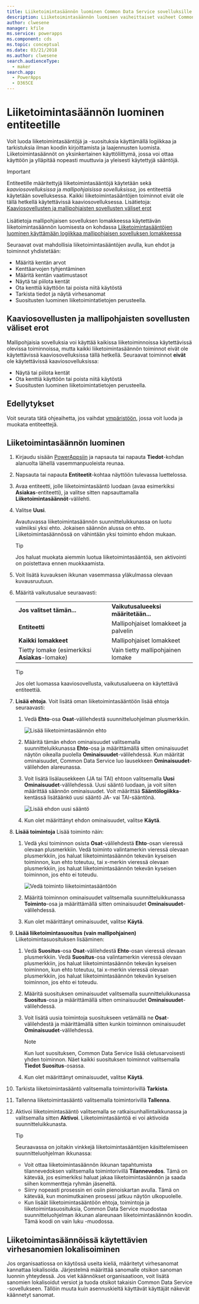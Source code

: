 ```yaml
---
title: Liiketoimintasäännön luominen Common Data Service sovelluksille -ratkaisussa | MicrosoftDocs
description: Liiketoimintasäännön luomisen vaiheittaiset vaiheet Common Data Service (CDS) sovelluksille -ratkaisussa.
author: clwesene
manager: kfile
ms.service: powerapps
ms.component: cds
ms.topic: conceptual
ms.date: 03/21/2018
ms.author: clwesene
search.audienceType:
  - maker
search.app:
  - PowerApps
  - D365CE
---
```


# <a name="create-a-business-rule-for-an-entity"></a>Liiketoimintasäännön luominen entiteetille

Voit luoda liiketoimintasääntöjä ja -suosituksia käyttämällä logiikkaa ja tarkistuksia ilman koodin kirjoittamista ja laajennusten luomista. Liiketoimintasäännöt on yksinkertainen käyttöliittymä, jossa voi ottaa käyttöön ja ylläpitää nopeasti muuttuvia ja yleisesti käytettyjä sääntöjä.

> [!IMPORTANT]
> Entiteetille määritettyjä liiketoimintasääntöjä käytetään sekä *kaaviosovelluksissa* ja *mallipohjaisissa sovelluksissa*, jos entiteettiä käytetään sovelluksessa. Kaikki liiketoimintasääntöjen toiminnot eivät ole tällä hetkellä käytettävissä kaaviosovelluksessa. Lisätietoja: [Kaaviosovellusten ja mallipohjaisten sovellusten väliset erot](#differences-between-canvas-and-model-driven-apps)<br/><br/>
> Lisätietoja mallipohjaisen sovelluksen lomakkeessa käytettävän liiketoimintasäännön luomisesta on kohdassa [Liiketoimintasääntöjen luominen käyttämään logiikkaa mallipohjaisen sovelluksen lomakkeessa](../model-driven-apps/create-business-rules-recommendations-apply-logic-form.md)

Seuraavat ovat mahdollisia liiketoimintasääntöjen avulla, kun ehdot ja toiminnot yhdistetään:  
  
* Määritä kentän arvot  
* Kenttäarvojen tyhjentäminen  
* Määritä kentän vaatimustasot  
* Näytä tai piilota kentät  
* Ota kenttiä käyttöön tai poista niitä käytöstä  
* Tarkista tiedot ja näytä virhesanomat  
* Suositusten luominen liiketoimintatietojen perusteella.  
  
## <a name="differences-between-canvas-and-model-driven-apps"></a>Kaaviosovellusten ja mallipohjaisten sovellusten väliset erot

Mallipohjaisia sovelluksia voi käyttää kaikissa liiketoiminnoissa käytettävissä olevissa toiminnoissa, mutta kaikki liiketoimintasäännön toiminnot eivät ole käytettävissä kaaviosovelluksissa tällä hetkellä. Seuraavat toiminnot **eivät** ole käytettävissä kaaviosovelluksissa:

* Näytä tai piilota kentät  
* Ota kenttiä käyttöön tai poista niitä käytöstä  
* Suositusten luominen liiketoimintatietojen perusteella.  

## <a name="prerequisites"></a>Edellytykset
Voit seurata tätä ohjeaihetta, jos vaihdat [ympäristöön](../canvas-apps/working-with-environments.md), jossa voit luoda ja muokata entiteettejä.

## <a name="create-a-business-rule"></a>Liiketoimintasäännön luominen
  
1. Kirjaudu sisään [PowerAppsiin](https://web.powerapps.com/?utm_source=padocs&utm_medium=linkinadoc&utm_campaign=referralsfromdoc) ja napsauta tai napauta **Tiedot**-kohdan alanuolta lähellä vasemmanpuoleista reunaa.

2. Napsauta tai napauta **Entiteetit**-kohtaa näyttöön tulevassa luettelossa.
  
3. Avaa entiteetti, jolle liiketoimintasääntö luodaan (avaa esimerkiksi **Asiakas**-entiteetti), ja valitse sitten napsauttamalla **Liiketoimintasäännöt**-välilehti.  

4. Valitse **Uusi**.  
  
    Avautuvassa liiketoimintasäännön suunnitteluikkunassa on luotu valmiiksi yksi ehto. Jokaisen säännön alussa on ehto. Liiketoimintasäännössä on vähintään yksi toiminto ehdon mukaan.  

    > [!TIP]
    > Jos haluat muokata aiemmin luotua liiketoimintasääntöä, sen aktivointi on poistettava ennen muokkaamista.  
  
5. Voit lisätä kuvauksen ikkunan vasemmassa yläkulmassa olevaan kuvausruutuun.
  
6. Määritä vaikutusalue seuraavasti:  
  
    |||  
    |-|-|  
    |**Jos valitset tämän...**|**Vaikutusalueeksi määritetään...**|  
    |**Entiteetti**|Mallipohjaiset lomakkeet ja palvelin|  
    |**Kaikki lomakkeet**|Mallipohjaiset lomakkeet|  
    |Tietty lomake (esimerkiksi **Asiakas**-lomake)|Vain tietty mallipohjainen lomake|  

    > [!TIP]
    > Jos olet luomassa kaaviosovellusta, vaikutusalueena on käytettävä entiteettiä.
  
7. **Lisää ehtoja**. Voit lisätä oman liiketoimintasääntöön lisää ehtoja seuraavasti:  
  
    1. Vedä **Ehto**-osa **Osat**-välilehdestä suunnitteluohjelman plusmerkkiin.  
  
        ![Lisää liiketoimintasäännön ehto](./media/data-platform-cds-create-business-rule/add-condition-business-rule.png "Lisää liiketoimintasäännön ehto")  
  
    2. Määritä tämän ehdon ominaisuudet valitsemalla suunnitteluikkunassa **Ehto**-osa ja määrittämällä sitten ominaisuudet näytön oikealla puolella **Ominaisuudet**-välilehdessä. Kun määrität ominaisuudet, Common Data Service luo lausekkeen **Ominaisuudet**-välilehden alareunassa.  
  
    3. Voit lisätä lisälausekkeen (JA tai TAI) ehtoon valitsemalla **Uusi** **Ominaisuudet**-välilehdessä. Uusi sääntö luodaan, ja voit siiten määrittää säännön ominaisuudet. Voit määrittää **Sääntölogiikka**-kentässä lisätäänkö uusi sääntö JA- vai TAI-sääntönä.  
  
        ![Lisää ehdon uusi sääntö](./media/data-platform-cds-create-business-rule/add-new-rule-condition.png "Lisää ehdon uusi sääntö")  
  
    4. Kun olet määrittänyt ehdon ominaisuudet, valitse **Käytä**.  
  
8. **Lisää toimintoja** Lisää toiminto näin:  
  
    1. Vedä yksi toiminnon osista **Osat**-välilehdestä **Ehto**-osan vieressä olevaan plusmerkkiin. Vedä toiminto valintamerkin vieressä olevaan plusmerkkiin, jos haluat liiketoimintasäännön tekevän kyseisen toiminnon, kun ehto toteutuu, tai x-merkin vieressä olevaan plusmerkkiin, jos haluat liiketoimintasäännön tekevän kyseisen toiminnon, jos ehto ei toteudu.
  
        ![Vedä toiminto liiketoimintasääntöön](./media/data-platform-cds-create-business-rule/drag-an-action-business-rule.png "Vedä toiminto liiketoimintasääntöön")  
  
    2. Määritä toiminnon ominaisuudet valitsemalla suunnitteluikkunassa **Toiminto**-osa ja määrittämällä sitten ominaisuudet **Ominaisuudet**-välilehdessä.  
  
    3. Kun olet määrittänyt ominaisuudet, valitse **Käytä**.  
  
9. **Lisää liiketoimintasuositus (vain mallipohjainen)** Liiketoimintasuosituksen lisääminen:  
  
    1. Vedä **Suositus**-osa **Osat**-välilehdestä **Ehto**-osan vieressä olevaan plusmerkkiin. Vedä **Suositus**-osa valintamerkin vieressä olevaan plusmerkkiin, jos haluat liiketoimintasäännön tekevän kyseisen toiminnon, kun ehto toteutuu, tai x-merkin vieressä olevaan plusmerkkiin, jos haluat liiketoimintasäännön tekevän kyseisen toiminnon, jos ehto ei toteudu.  
  
    2. Määritä suosituksen ominaisuudet valitsemalla suunnitteluikkunassa **Suositus**-osa ja määrittämällä sitten ominaisuudet **Ominaisuudet**-välilehdessä.  
  
    3. Voit lisätä uusia toimintoja suositukseen vetämällä ne **Osat**-välilehdestä ja määrittämällä sitten kunkin toiminnon ominaisuudet **Ominaisuudet**-välilehdessä.  
  
        > [!NOTE]
        >  Kun luot suosituksen, Common Data Service lisää oletusarvoisesti yhden toiminnon. Näet kaikki suosituksen toiminnot valitsemalla **Tiedot** **Suositus**-osassa.  
  
    4. Kun olet määrittänyt ominaisuudet, valitse **Käytä**.  
  
10. Tarkista liiketoimintasääntö valitsemalla toimintorivillä **Tarkista**.  
  
11. Tallenna liiketoimintasääntö valitsemalla toimintorivillä **Tallenna**.  
12. Aktivoi liiketoimintasääntö valitsemalla se ratkaisunhallintaikkunassa ja valitsemalla sitten **Aktivoi**. Liiketoimintasääntöä ei voi aktivoida suunnitteluikkunasta.  
  
    > [!TIP]
    >  Seuraavassa on joitakin vinkkejä liiketoimintasääntöjen käsittelemiseen suunnitteluohjelman ikkunassa:  
    >   
    > - Voit ottaa liiketoimintasäännön ikkunan tapahtumista tilannevedoksen valitsemalla toimintorivillä **Tilannevedos**. Tämä on kätevää, jos esimerkiksi haluat jakaa liiketoimintasäännön ja saada siihen kommentteja ryhmän jäseneltä.  
    > - Siirry nopeasti prosessin eri osiin pienoiskartan avulla. Tämä on kätevää, kun monimutkainen prosessi jatkuu näytön ulkopuolelle.  
    > - Kun lisäät liiketoimintasääntöön ehtoja, toimintoja ja liiketoimintasuosituksia, Common Data Service muodostaa suunnitteluohjelman ikkunan alareunaan liiketoimintasäännön koodin. Tämä koodi on vain luku -muodossa.  
  
## <a name="localize-error-messages-used-in-business-rules"></a>Liiketoimintasäännöissä käytettävien virhesanomien lokalisoiminen  
 Jos organisaatiossa on käytössä useita kieliä, määritetyt virhesanomat kannattaa lokalisoida. Järjestelmä määrittää sanomalle otsikon sanoman luonnin yhteydessä. Jos viet käännökset organisaatioon, voit lisätä sanomien lokalisoidut versiot ja tuoda otsikot takaisin Common Data Service -sovellukseen. Tällöin muuta kuin asennuskieltä käyttävät käyttäjät näkevät käännetyt sanomat.  
  
